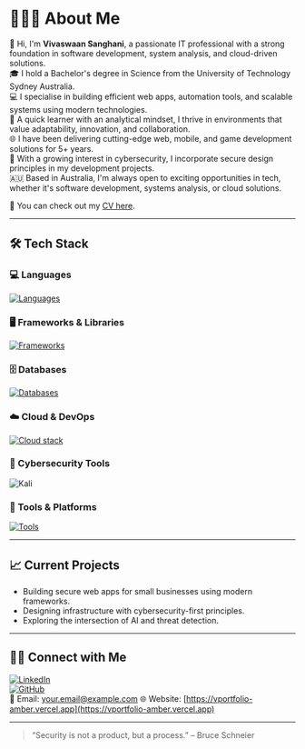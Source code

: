 # 👨🏻‍💻 About Me

👋 Hi, I'm **Vivaswaan Sanghani**, a passionate IT professional with a strong foundation in software development, system analysis, and cloud-driven solutions.  
🎓 I hold a Bachelor's degree in Science from the University of Technology Sydney Australia.  
💻 I specialise in building efficient web apps, automation tools, and scalable systems using modern technologies.  
🧠 A quick learner with an analytical mindset, I thrive in environments that value adaptability, innovation, and collaboration.  
🌐 I have been delivering cutting-edge web, mobile, and game development solutions for 5+ years.  
🔐 With a growing interest in cybersecurity, I incorporate secure design principles in my development projects.  
🇦🇺 Based in Australia, I'm always open to exciting opportunities in tech, whether it's software development, systems analysis, or cloud solutions.

📄 You can check out my [CV here](#).  

---

## 🛠 Tech Stack

### 💻 Languages
[![Languages](https://skillicons.dev/icons?i=js,ts,java,python,html,css&perline=3)](https://skillicons.dev)

### 🖥 Frameworks & Libraries
[![Frameworks](https://skillicons.dev/icons?i=react,nextjs,tailwind,nodejs,express,&perline=3)](https://skillicons.dev)

### 🗄 Databases
[![Databases](https://skillicons.dev/icons?i=mongodb,postgres,mysql&perline=3)](https://skillicons.dev)

### ☁️ Cloud & DevOps
[![Cloud stack](https://skillicons.dev/icons?i=aws,gcp,azure,cloudflare,github,vscode,bitbucket,kubernetes,firebase&perline=3)](https://skillicons.dev)

### 🔐 Cybersecurity Tools
![Kali](https://skillicons.dev/icons?i=kali)  

### 🧩 Tools & Platforms
[![Tools](https://skillicons.dev/icons?i=figma,postman&perline=3)](https://skillicons.dev)

---

## 📈 Current Projects
- Building secure web apps for small businesses using modern frameworks.
- Designing infrastructure with cybersecurity-first principles.
- Exploring the intersection of AI and threat detection.

---

## 🤝🏻 Connect with Me

[![LinkedIn](https://img.shields.io/badge/-LinkedIn-blue?logo=linkedin&logoColor=white)](https://www.linkedin.com/in/vivaswaan491)  
[![GitHub](https://img.shields.io/badge/-GitHub-181717?logo=github&logoColor=white)](https://github.com/DragonJ21)  
📧 Email: your.email@example.com
🌐 Website: [https://vportfolio-amber.vercel.app](https://vportfolio-amber.vercel.app)

---

> “Security is not a product, but a process.” – Bruce Schneier
